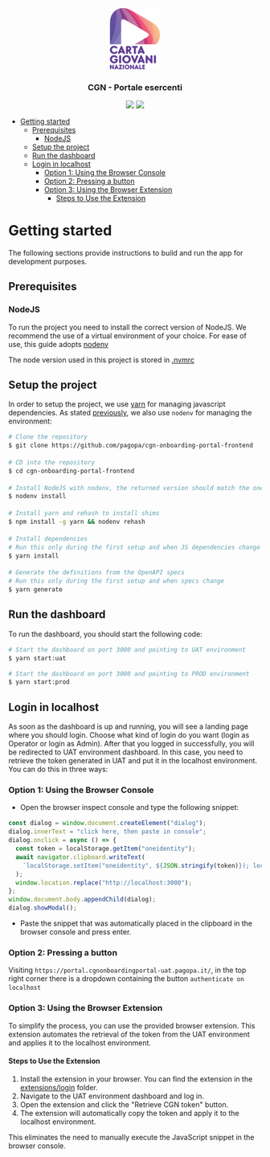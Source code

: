 <p align="center">
  <img src="src/assets/images/logo-cgn.png" width="100"/></br>
  <h3 align="center">CGN - Portale esercenti</h3>
</p>

<p align="center">
  <img src="https://img.shields.io/github/contributors-anon/pagopa/cgn-onboarding-portal-frontend" />
  <img src="https://img.shields.io/github/repo-size/pagopa/cgn-onboarding-portal-frontend" />
</p>

- [Getting started](#getting-started)
  - [Prerequisites](#prerequisites)
    - [NodeJS](#nodejs)
  - [Setup the project](#setup-the-project)
  - [Run the dashboard](#run-the-dashboard)
  - [Login in localhost](#login-in-localhost)
    - [Option 1: Using the Browser Console](#option-1-using-the-browser-console)
    - [Option 2: Pressing a button](#option-2-pressing-a-button)
    - [Option 3: Using the Browser Extension](#option-3-using-the-browser-extension)
      - [Steps to Use the Extension](#steps-to-use-the-extension)
 

# Getting started

The following sections provide instructions to build and run the app for development purposes.

## Prerequisites

### NodeJS
To run the project you need to install the correct version of NodeJS.
We recommend the use of a virtual environment of your choice. For ease of use, this guide adopts [nodenv](https://github.com/nodenv/nodenv)

The node version used in this project is stored in [.nvmrc](.nvmrc)

## Setup the project
In order to setup the project, we use [yarn](https://yarnpkg.com/) for managing javascript dependencies. 
As stated [previously](#nodejs), we also use `nodenv` for managing the environment:
```bash
# Clone the repository
$ git clone https://github.com/pagopa/cgn-onboarding-portal-frontend

# CD into the repository
$ cd cgn-onboarding-portal-frontend

# Install NodeJS with nodenv, the returned version should match the one in the .nvmrc file
$ nodenv install 

# Install yarn and rehash to install shims
$ npm install -g yarn && nodenv rehash

# Install dependencies 
# Run this only during the first setup and when JS dependencies change
$ yarn install

# Generate the definitions from the OpenAPI specs
# Run this only during the first setup and when specs change
$ yarn generate
```

## Run the dashboard
To run the dashboard, you should start the following code:
```bash
# Start the dashboard on port 3000 and pointing to UAT environment
$ yarn start:uat
```

```bash
# Start the dashboard on port 3000 and pointing to PROD environment
$ yarn start:prod
```

## Login in localhost 
As soon as the dashboard is up and running, you will see a landing page where you should login. Choose what kind of login do you want (login as Operator or login as Admin).
After that you logged in successfully, you will be redirected to UAT environment dashboard. In this case, you need to retrieve the token generated in UAT and put it in the localhost environment. You can do this in three ways:

### Option 1: Using the Browser Console

- Open the browser inspect console and type the following snippet:
```js
const dialog = window.document.createElement("dialog");
dialog.innerText = "click here, then paste in console";
dialog.onclick = async () => {
  const token = localStorage.getItem("oneidentity");
  await navigator.clipboard.writeText(
    `localStorage.setItem("oneidentity", ${JSON.stringify(token)}); location.reload();`
  );
  window.location.replace("http://localhost:3000");
};
window.document.body.appendChild(dialog);
dialog.showModal();
```
- Paste the snippet that was automatically placed in the clipboard in the browser console and press enter.

### Option 2: Pressing a button

Visiting `https://portal.cgnonboardingportal-uat.pagopa.it/`, in the top right corner there is a dropdown containing the button `authenticate on localhost`

### Option 3: Using the Browser Extension

To simplify the process, you can use the provided browser extension. This extension automates the retrieval of the token from the UAT environment and applies it to the localhost environment.

#### Steps to Use the Extension
1. Install the extension in your browser. You can find the extension in the [extensions/login](extensions/login) folder.
2. Navigate to the UAT environment dashboard and log in.
3. Open the extension and click the "Retrieve CGN token" button.
4. The extension will automatically copy the token and apply it to the localhost environment.

This eliminates the need to manually execute the JavaScript snippet in the browser console.